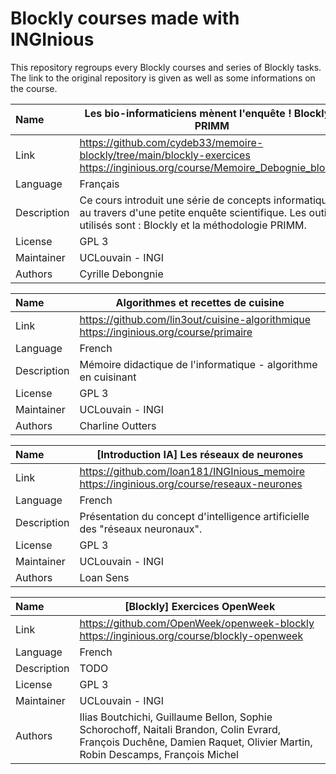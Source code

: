 # Blockly courses made with INGInious

This repository regroups every Blockly courses and series of Blockly tasks.
The link to the original repository is given as well as some informations on the course.


| Name | Les bio-informaticiens mènent l'enquête ! Blockly - PRIMM |
| :---- | ------------------------------------- |
| Link | https://github.com/cydeb33/memoire-blockly/tree/main/blockly-exercices https://inginious.org/course/Memoire_Debognie_blockly |
| Language | Français |
| Description | Ce cours introduit une série de concepts informatiques au travers d'une petite enquête scientifique. Les outils utilisés sont : Blockly et la méthodologie PRIMM. |
| License | GPL 3 |
| Maintainer | UCLouvain - INGI |
| Authors | Cyrille Debongnie |

| Name | Algorithmes et recettes de cuisine |
| :---- | ------------------------------------- |
| Link | https://github.com/lin3out/cuisine-algorithmique https://inginious.org/course/primaire |
| Language | French |
| Description | Mémoire didactique de l'informatique - algorithme en cuisinant |
| License | GPL 3 |
| Maintainer | UCLouvain - INGI |
| Authors | Charline Outters |

| Name | [Introduction IA] Les réseaux de neurones |
| :---- | ------------------------------------- |
| Link | https://github.com/loan181/INGInious_memoire https://inginious.org/course/reseaux-neurones |
| Language | French |
| Description | Présentation du concept d'intelligence artificielle des "réseaux neuronaux". |
| License | GPL 3 |
| Maintainer | UCLouvain - INGI |
| Authors | Loan Sens |

| Name | [Blockly] Exercices OpenWeek |
| :---- | ------------------------------------- |
| Link | https://github.com/OpenWeek/openweek-blockly https://inginious.org/course/blockly-openweek |
| Language | French |
| Description | TODO |
| License | GPL 3 |
| Maintainer | UCLouvain - INGI |
| Authors | Ilias Boutchichi, Guillaume Bellon, Sophie Schorochoff, Naitali Brandon, Colin Evrard, François Duchêne, Damien Raquet, Olivier Martin, Robin Descamps, François Michel |
